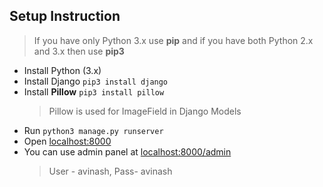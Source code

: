 ## Setup Instruction
> If you have only Python 3.x use **pip** and if you have both Python 2.x and 3.x then use **pip3**
- Install Python (3.x)
- Install Django `pip3 install django`
- Install **Pillow**  `pip3 install pillow`
	> Pillow is used for ImageField in Django Models
- Run `python3 manage.py runserver`
- Open <localhost:8000>
- You can use admin panel at <localhost:8000/admin>
	> User - avinash, Pass- avinash
